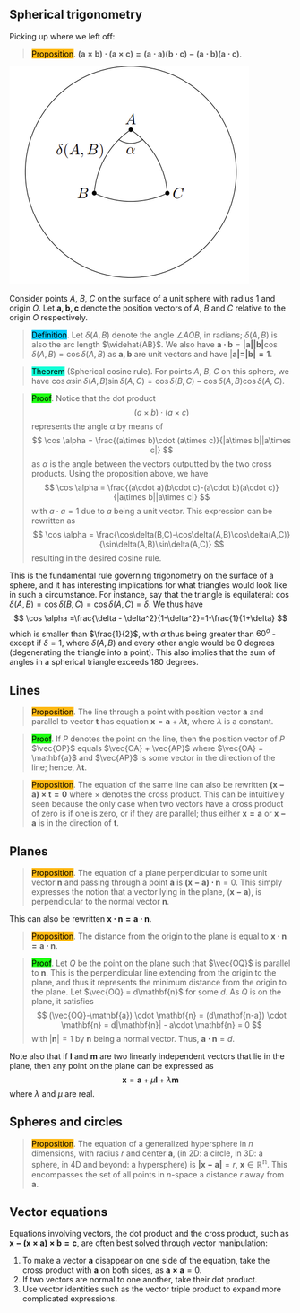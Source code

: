 ## Spherical trigonometry
Picking up where we left off:
> <span style="background-color: #ffb812; color: black;">Proposition</span>. $\mathbf{(a\times b)\cdot (a\times c)= (a\cdot a)(b\cdot c)-(a\cdot b)(a\cdot c)}$.

![alt text](./assets/images/image-2.png)

Consider points $A$, $B$, $C$ on the surface of a unit sphere with radius 1 and origin $O$. Let $\mathbf{a,b,c}$ denote the position vectors of $A$, $B$ and $C$ relative to the origin $O$ respectively. 

> <span style="background-color: #03cafc; color: black;">Definition</span>. Let $\delta(A,B)$ denote the angle $\angle AOB$, in radians; $\delta(A,B)$ is also the arc length $\widehat{AB}$. We also have $\mathbf{a\cdot b} = |\mathbf{a||b|}\cos \delta(A,B)=\cos \delta(A,B)$ as $\mathbf{a,b}$ are unit vectors and have $|\mathbf{a|=|b|=1}$.

> <span style="background-color: #12ffd7; color: black;">Theorem</span> (Spherical cosine rule). For points $A$, $B$, $C$ on this sphere, we have $\cos \alpha \sin\delta(A,B) \sin\delta(A,C)=\cos\delta(B,C)-\cos\delta(A,B)\cos\delta(A,C)$.

> <span style="background-color: #1eff12; color: black;">Proof</span>. Notice that the dot product
$$
(a\times b)\cdot (a\times c)
$$
> represents the angle $\alpha$ by means of
$$
\cos \alpha = \frac{(a\times b)\cdot (a\times c)}{|a\times b||a\times c|}
$$
> as $\alpha$ is the angle between the vectors outputted by the two cross products. Using the proposition above, we have
$$
\cos \alpha = \frac{(a\cdot a)(b\cdot c)-(a\cdot b)(a\cdot c)}{|a\times b||a\times c|}
$$
> with $a\cdot a = 1$ due to $a$ being a unit vector. This expression can be rewritten as
$$
\cos \alpha = \frac{\cos\delta(B,C)-\cos\delta(A,B)\cos\delta(A,C)}{\sin\delta(A,B)\sin\delta(A,C)}
$$
> resulting in the desired cosine rule.

This is the fundamental rule governing trigonometry on the surface of a sphere, and it has interesting implications for what triangles would look like in such a circumstance. For instance, say that the triangle is equilateral: $\cos\delta(A,B)=\cos\delta(B,C)=\cos\delta(A,C)=\delta$. We thus have
$$
\cos \alpha =\frac{\delta - \delta^2}{1-\delta^2}=1-\frac{1}{1+\delta}
$$
which is smaller than $\frac{1}{2}$, with $\alpha$ thus being greater than $60^{o}$ - except if $\delta = 1$, where $\delta(A,B)$ and every other angle would be 0 degrees (degenerating the triangle into a point). This also implies that the sum of angles in a spherical triangle exceeds 180 degrees.

## Lines

> <span style="background-color: #ffb812; color: black;">Proposition</span>. The line through a point with position vector $\mathbf{a}$ and parallel to vector $\mathbf{t}$ has equation $\mathbf{x} = \mathbf{a} + \lambda \mathbf{t}$, where $\lambda$ is a constant. 

> <span style="background-color: #1eff12; color: black;">Proof</span>. If $P$ denotes the point on the line, then the position vector of $P$ $\vec{OP}$ equals $\vec{OA} + \vec{AP}$ where $\vec{OA} = \mathbf{a}$ and $\vec{AP}$ is some vector in the direction of the line; hence, $\lambda \mathbf{t}$.

> <span style="background-color: #ffb812; color: black;">Proposition</span>. The equation of the same line can also be rewritten $\mathbf{(x-a)\times t = 0}$ where $\times$ denotes the cross product. This can be intuitively seen because the only case when two vectors have a cross product of zero is if one is zero, or if they are parallel; thus either $\mathbf{x=a}$ or $\mathbf{x-a}$ is in the direction of $\mathbf{t}$.

## Planes
> <span style="background-color: #ffb812; color: black;">Proposition</span>. The equation of a plane perpendicular to some unit vector $\mathbf{n}$ and passing through a point $\mathbf{a}$ is $\mathbf{(x-a)\cdot n} = 0$. This simply expresses the notion that a vector lying in the plane, $(\mathbf{x-a})$, is perpendicular to the normal vector $\mathbf{n}$.

This can also be rewritten $\mathbf{x\cdot n = a\cdot n}$.

> <span style="background-color: #ffb812; color: black;">Proposition</span>. The distance from the origin to the plane is equal to $\mathbf{x \cdot n = a \cdot n}$.

> <span style="background-color: #1eff12; color: black;">Proof</span>. Let $Q$ be the point on the plane such that $\vec{OQ}$ is parallel to  $\mathbf{n}$. This is the perpendicular line extending from the origin to the plane, and thus it represents the minimum distance from the origin to the plane. Let $\vec{OQ} = d\mathbf{n}$ for some $d$. As $Q$ is on the plane, it satisfies
$$
(\vec{OQ}-\mathbf{a}) \cdot \mathbf{n} = (d\mathbf{n-a}) \cdot \mathbf{n} = d|\mathbf{n}| - a\cdot \mathbf{n} = 0
$$
> with $|\mathbf{n}|=1$ by $\mathbf{n}$ being a normal vector. Thus, $\mathbf{a\cdot n} = d$.

Note also that if $\mathbf{l}$ and $\mathbf{m}$ are two linearly independent vectors that lie in the plane, then any point on the plane can be expressed as
$$
\mathbf{x}=\mathbf{a}+\mu \mathbf{l}+\lambda \mathbf{m}
$$
where $\lambda$ and $\mu$ are real.

## Spheres and circles

> <span style="background-color: #ffb812; color: black;">Proposition</span>. The equation of a generalized hypersphere in $n$ dimensions, with radius $r$ and center $\mathbf{a}$, (in 2D: a circle, in 3D: a sphere, in 4D and beyond: a hypersphere) is $\mathbf{|x-a|}=r,\ \mathbf{x} \in \mathbb{R^n}$. This encompasses the set of all points in $n$-space a distance $r$ away from $\mathbf{a}$.

## Vector equations

Equations involving vectors, the dot product and the cross product, such as $\mathbf{x - (x\times a)\times b = c}$, are often best solved through vector manipulation:
1. To make a vector $\mathbf{a}$ disappear on one side of the equation, take the cross product with $\mathbf{a}$ on both sides, as $\mathbf{a\times a} = 0$.
2. If two vectors are normal to one another, take their dot product.
3. Use vector identities such as the vector triple product to expand more complicated expressions.

